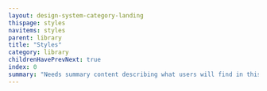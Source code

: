 ```yaml
---
layout: design-system-category-landing
thispage: styles
navitems: styles
parent: library
title: "Styles"
category: library
childrenHavePrevNext: true
index: 0
summary: "Needs summary content describing what users will find in this category"
---
```

